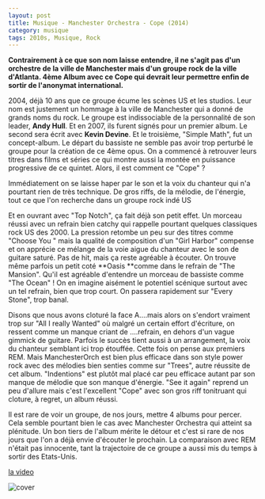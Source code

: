 ```yaml
---
layout: post
title: Musique - Manchester Orchestra - Cope (2014)
category: musique
tags: 2010s, Musique, Rock
---
```

**Contrairement à ce que son nom laisse entendre, il ne s'agit pas d'un orchestre de la ville de Manchester mais d'un groupe rock de la ville d'Atlanta. 4ème Album avec ce Cope qui devrait leur permettre enfin de sortir de l'anonymat international.**

2004, déjà 10 ans que ce groupe écume les scènes US et les studios. Leur nom est justement un hommage à la ville de Manchester qui a donné de grands noms du rock. Le groupe est indissociable de la personnalité de son leader, **Andy Hull**. Et en 2007, ils furent signés pour un premier album. Le second sera écrit avec **Kevin Devine**. Et le troisième, "Simple Math", fut un concept-album. Le départ du bassiste ne semble pas avoir trop perturbé le groupe pour la création de ce 4ème opus. On a commencé à retrouver leurs titres dans films et séries ce qui montre aussi la montée en puissance progressive de ce quintet. Alors, il est comment ce "Cope" ?

Immédiatement on se laisse haper par le son et la voix du chanteur qui n'a pourtant rien de très technique. De gros riffs, de la mélodie, de l'énergie, tout ce que l'on recherche dans un groupe rock indé US

Et en ouvrant avec "Top Notch", ça fait déjà son petit effet. Un morceau réussi avec un refrain bien catchy qui rappelle pourtant quelques classiques rock US des 2000. La pression retombe un peu sur des titres comme "Choose You " mais la qualité de composition d'un "Girl Harbor" compense et on apprécie ce mélange de la voie aigue du chanteur avec le son de guitare saturé. Pas de hit, mais ça reste agréable à écouter. On trouve même parfois un petit coté **Oasis **comme dans le refrain de "The Mansion". Qu'il est agréable d'entendre un morceau de bassiste comme "The Ocean" ! On en imagine aisément le potentiel scénique surtout avec un tel refrain, bien que trop court. On passera rapidement sur "Every Stone", trop banal.

Disons que nous avons cloturé la face A....mais alors on s'endort vraiment trop sur "All I really Wanted" où malgré un certain effort d'écriture, on ressent comme un manque criant de ....refrain, en dehors d'un vague gimmick de guitare. Parfois le succès tient aussi à un arrangement, la voix du chanteur semblant ici trop étouffée. Cette fois on pense aux premiers REM. Mais ManchesterOrch est bien plus efficace dans son style power rock avec des mélodies bien senties comme sur "Trees", autre réussite de cet album. "Indentions" est plutôt mal placé car peu efficace autant par son manque de mélodie que son manque d'énergie. "See it again" reprend un peu d'allure mais c'est l'excellent "Cope" avec son gros riff tonitruant qui cloture, à regret, un album réussi.

Il est rare de voir un groupe, de nos jours, mettre 4 albums pour percer. Cela semble pourtant bien le cas avec Manchester Orchestra qui atteint sa plénitude. Un bon tiers de l'album mérite le détour et c'est si rare de nos jours que l'on a déjà envie d'écouter le prochain. La comparaison avec REM n'était pas innocente, tant la trajectoire de ce groupe a aussi mis du temps à sortir des Etats-Unis.

[la video](http://www.youtube.com/watch?v=w7o6ZJ2GJzo)

![cover](http://cheziceman.files.wordpress.com/2014/11/cope.jpg)
